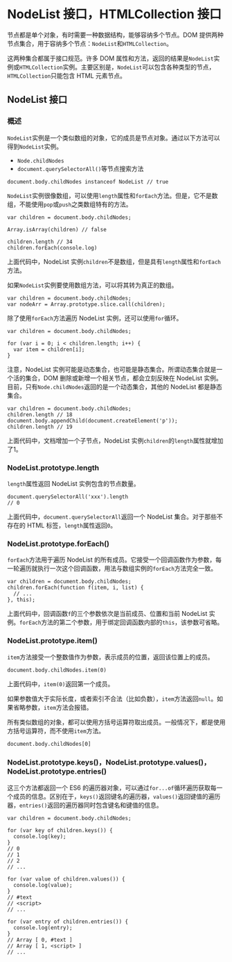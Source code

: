 # NodeList 接口，HTMLCollection 接口

节点都是单个对象，有时需要一种数据结构，能够容纳多个节点。DOM 提供两种节点集合，用于容纳多个节点：`NodeList`和`HTMLCollection`。

这两种集合都属于接口规范。许多 DOM 属性和方法，返回的结果是`NodeList`实例或`HTMLCollection`实例。主要区别是，`NodeList`可以包含各种类型的节点，`HTMLCollection`只能包含 HTML 元素节点。

## NodeList 接口

### 概述

`NodeList`实例是一个类似数组的对象，它的成员是节点对象。通过以下方法可以得到`NodeList`实例。

- `Node.childNodes`
- `document.querySelectorAll()`等节点搜索方法

```
document.body.childNodes instanceof NodeList // true
```

`NodeList`实例很像数组，可以使用`length`属性和`forEach`方法。但是，它不是数组，不能使用`pop`或`push`之类数组特有的方法。

```
var children = document.body.childNodes;

Array.isArray(children) // false

children.length // 34
children.forEach(console.log)
```

上面代码中，NodeList 实例`children`不是数组，但是具有`length`属性和`forEach`方法。

如果`NodeList`实例要使用数组方法，可以将其转为真正的数组。

```
var children = document.body.childNodes;
var nodeArr = Array.prototype.slice.call(children);
```

除了使用`forEach`方法遍历 NodeList 实例，还可以使用`for`循环。

```
var children = document.body.childNodes;

for (var i = 0; i < children.length; i++) {
  var item = children[i];
}
```

注意，NodeList 实例可能是动态集合，也可能是静态集合。所谓动态集合就是一个活的集合，DOM 删除或新增一个相关节点，都会立刻反映在 NodeList 实例。目前，只有`Node.childNodes`返回的是一个动态集合，其他的 NodeList 都是静态集合。

```
var children = document.body.childNodes;
children.length // 18
document.body.appendChild(document.createElement('p'));
children.length // 19
```

上面代码中，文档增加一个子节点，NodeList 实例`children`的`length`属性就增加了1。

### NodeList.prototype.length

`length`属性返回 NodeList 实例包含的节点数量。

```
document.querySelectorAll('xxx').length
// 0
```

上面代码中，`document.querySelectorAll`返回一个 NodeList 集合。对于那些不存在的 HTML 标签，`length`属性返回`0`。

### NodeList.prototype.forEach()

`forEach`方法用于遍历 NodeList 的所有成员。它接受一个回调函数作为参数，每一轮遍历就执行一次这个回调函数，用法与数组实例的`forEach`方法完全一致。

```
var children = document.body.childNodes;
children.forEach(function f(item, i, list) {
  // ...
}, this);
```

上面代码中，回调函数`f`的三个参数依次是当前成员、位置和当前 NodeList 实例。`forEach`方法的第二个参数，用于绑定回调函数内部的`this`，该参数可省略。

### NodeList.prototype.item()

`item`方法接受一个整数值作为参数，表示成员的位置，返回该位置上的成员。

```
document.body.childNodes.item(0)
```

上面代码中，`item(0)`返回第一个成员。

如果参数值大于实际长度，或者索引不合法（比如负数），`item`方法返回`null`。如果省略参数，`item`方法会报错。

所有类似数组的对象，都可以使用方括号运算符取出成员。一般情况下，都是使用方括号运算符，而不使用`item`方法。

```
document.body.childNodes[0]
```

### NodeList.prototype.keys()，NodeList.prototype.values()，NodeList.prototype.entries()

这三个方法都返回一个 ES6 的遍历器对象，可以通过`for...of`循环遍历获取每一个成员的信息。区别在于，`keys()`返回键名的遍历器，`values()`返回键值的遍历器，`entries()`返回的遍历器同时包含键名和键值的信息。

```
var children = document.body.childNodes;

for (var key of children.keys()) {
  console.log(key);
}
// 0
// 1
// 2
// ...

for (var value of children.values()) {
  console.log(value);
}
// #text
// <script>
// ...

for (var entry of children.entries()) {
  console.log(entry);
}
// Array [ 0, #text ]
// Array [ 1, <script> ]
// ...
```